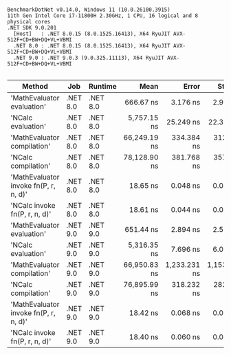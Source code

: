 ```

BenchmarkDotNet v0.14.0, Windows 11 (10.0.26100.3915)
11th Gen Intel Core i7-11800H 2.30GHz, 1 CPU, 16 logical and 8 physical cores
.NET SDK 9.0.201
  [Host]   : .NET 8.0.15 (8.0.1525.16413), X64 RyuJIT AVX-512F+CD+BW+DQ+VL+VBMI
  .NET 8.0 : .NET 8.0.15 (8.0.1525.16413), X64 RyuJIT AVX-512F+CD+BW+DQ+VL+VBMI
  .NET 9.0 : .NET 9.0.3 (9.0.325.11113), X64 RyuJIT AVX-512F+CD+BW+DQ+VL+VBMI


```
| Method                                | Job      | Runtime  | Mean         | Error        | StdDev       | Gen0   | Gen1   | Allocated |
|-------------------------------------- |--------- |--------- |-------------:|-------------:|-------------:|-------:|-------:|----------:|
| &#39;MathEvaluator evaluation&#39;            | .NET 8.0 | .NET 8.0 |    666.67 ns |     3.176 ns |     2.971 ns | 0.1173 |      - |    1480 B |
| &#39;NCalc evaluation&#39;                    | .NET 8.0 | .NET 8.0 |  5,757.15 ns |    25.249 ns |    22.383 ns | 0.2899 |      - |    3712 B |
| &#39;MathEvaluator compilation&#39;           | .NET 8.0 | .NET 8.0 | 66,249.19 ns |   334.384 ns |   312.783 ns | 0.4883 | 0.3662 |    7588 B |
| &#39;NCalc compilation&#39;                   | .NET 8.0 | .NET 8.0 | 78,128.90 ns |   381.768 ns |   357.106 ns | 0.4883 | 0.2441 |    8490 B |
| &#39;MathEvaluator invoke fn(P, r, n, d)&#39; | .NET 8.0 | .NET 8.0 |     18.65 ns |     0.048 ns |     0.043 ns | 0.0032 |      - |      40 B |
| &#39;NCalc invoke fn(P, r, n, d)&#39;         | .NET 8.0 | .NET 8.0 |     18.61 ns |     0.044 ns |     0.039 ns | 0.0032 |      - |      40 B |
| &#39;MathEvaluator evaluation&#39;            | .NET 9.0 | .NET 9.0 |    651.44 ns |     2.894 ns |     2.565 ns | 0.1173 |      - |    1480 B |
| &#39;NCalc evaluation&#39;                    | .NET 9.0 | .NET 9.0 |  5,316.35 ns |     7.696 ns |     6.009 ns | 0.2899 |      - |    3712 B |
| &#39;MathEvaluator compilation&#39;           | .NET 9.0 | .NET 9.0 | 66,950.83 ns | 1,233.231 ns | 1,153.565 ns | 0.4883 | 0.3662 |    7588 B |
| &#39;NCalc compilation&#39;                   | .NET 9.0 | .NET 9.0 | 76,895.99 ns |   318.232 ns |   282.105 ns | 0.4883 | 0.2441 |    8490 B |
| &#39;MathEvaluator invoke fn(P, r, n, d)&#39; | .NET 9.0 | .NET 9.0 |     18.42 ns |     0.068 ns |     0.060 ns | 0.0032 |      - |      40 B |
| &#39;NCalc invoke fn(P, r, n, d)&#39;         | .NET 9.0 | .NET 9.0 |     18.40 ns |     0.060 ns |     0.050 ns | 0.0032 |      - |      40 B |
